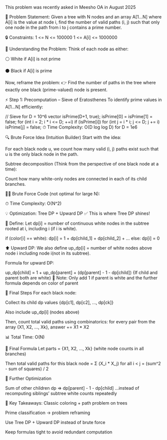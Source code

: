 This problem was recently asked in Meesho OA in August 2025

🧠 Problem Statement:
Given a tree with N nodes and an array A[1...N] where A[i] is the value at node i, find the number of valid paths (i, j) such that only one node in the path from i to j contains a prime number.

🔒 Constraints:
1 <= N <= 100000
1 <= A[i] <= 1000000

🧩 Understanding the Problem:
Think of each node as either:

⚪ White if A[i] is not prime

⚫ Black if A[i] is prime

Now, reframe the problem:
👉 Find the number of paths in the tree where exactly one black (prime-valued) node is present.

⚡ Step 1: Precomputation – Sieve of Eratosthenes
To identify prime values in A[1...N] efficiently:

// Sieve for D = 10^6
vector isPrime(D+1, true);
isPrime[0] = isPrime[1] = false;
for (int i = 2; i * i <= D; ++i)
if (isPrime[i])
for (int j = i * i; j <= D; j += i)
isPrime[j] = false;
⏱ Time Complexity: O(D log log D) for D = 1e6

🔍 Brute Force Idea (Intuition Builder)
Start with the idea:

For each black node u, we count how many valid (i, j) paths exist such that u is the only black node in the path.

Subtree decomposition (Think from the perspective of one black node at a time):

Count how many white-only nodes are connected in each of its child branches.

👨‍💻 Brute Force Code (not optimal for large N):

⏱ Time Complexity: O(N^2)

💡 Optimization: Tree DP + Upward DP
✅ This is where Tree DP shines!

🍃 Define:
Let dp[i] = number of continuous white nodes in the subtree rooted at i, including i (if i is white).

if (color[i] == white):
dp[i] = 1 + dp[child_1] + dp[child_2] + ...
else:
dp[i] = 0

⬆️ Upward DP:
We also define up_dp[i] = number of white nodes above node i including node i(not in its subtree).

Formula for upward DP:

up_dp[child] = 1 + up_dp[parent] + (dp[parent] - 1 - dp[child]) {If child and parent both are white}
📌 Note: Only add 1 if parent is white and the further formula depends on color of parent

🔁 Final Steps
For each black node:

Collect its child dp values {dp[c1], dp[c2], ..., dp[ck]}

Also include up_dp[i] (nodes above)

Then, count total valid paths using combinatorics: for every pair from the array {X1, X2, ..., Xk}, answer += X1 * X2

📊 Total Time: O(N)

🧮 Final Formula
Let parts = {X1, X2, ..., Xk} (white node counts in all branches)

Then total valid paths for this black node =
Σ (X_i * X_j) for all i < j
= (sum^2 - sum of squares) / 2

📘 Further Optimization

Sum of other children dp => dp[parent] - 1 - dp[child]
...instead of recomputing siblings’ subtree white counts repeatedly

🧠 Key Takeaways:
Classic coloring + path problem on trees

Prime classification → problem reframing

Use Tree DP + Upward DP instead of brute force

Keep formulas tight to avoid redundant computation
